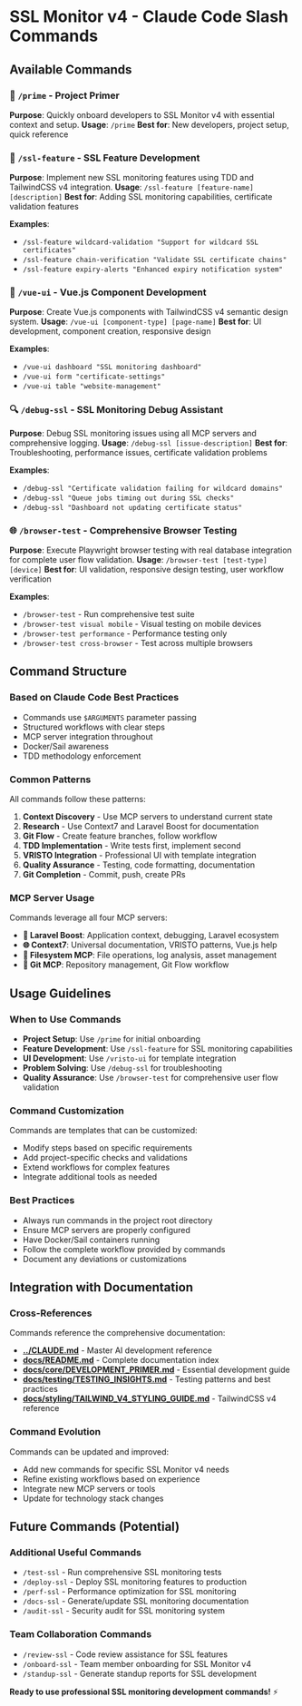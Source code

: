 # SSL Monitor v4 - Claude Code Slash Commands

## Available Commands

### 🚀 `/prime` - Project Primer
**Purpose**: Quickly onboard developers to SSL Monitor v4 with essential context and setup.
**Usage**: `/prime`
**Best for**: New developers, project setup, quick reference

### 🔐 `/ssl-feature` - SSL Feature Development
**Purpose**: Implement new SSL monitoring features using TDD and TailwindCSS v4 integration.
**Usage**: `/ssl-feature [feature-name] [description]`
**Best for**: Adding SSL monitoring capabilities, certificate validation features

**Examples**:
- `/ssl-feature wildcard-validation "Support for wildcard SSL certificates"`
- `/ssl-feature chain-verification "Validate SSL certificate chains"`
- `/ssl-feature expiry-alerts "Enhanced expiry notification system"`

### 🎨 `/vue-ui` - Vue.js Component Development
**Purpose**: Create Vue.js components with TailwindCSS v4 semantic design system.
**Usage**: `/vue-ui [component-type] [page-name]`
**Best for**: UI development, component creation, responsive design

**Examples**:
- `/vue-ui dashboard "SSL monitoring dashboard"`
- `/vue-ui form "certificate-settings"`
- `/vue-ui table "website-management"`

### 🔍 `/debug-ssl` - SSL Monitoring Debug Assistant
**Purpose**: Debug SSL monitoring issues using all MCP servers and comprehensive logging.
**Usage**: `/debug-ssl [issue-description]`
**Best for**: Troubleshooting, performance issues, certificate validation problems

**Examples**:
- `/debug-ssl "Certificate validation failing for wildcard domains"`
- `/debug-ssl "Queue jobs timing out during SSL checks"`
- `/debug-ssl "Dashboard not updating certificate status"`

### 🌐 `/browser-test` - Comprehensive Browser Testing
**Purpose**: Execute Playwright browser testing with real database integration for complete user flow validation.
**Usage**: `/browser-test [test-type] [device]`
**Best for**: UI validation, responsive design testing, user workflow verification

**Examples**:
- `/browser-test` - Run comprehensive test suite
- `/browser-test visual mobile` - Visual testing on mobile devices
- `/browser-test performance` - Performance testing only
- `/browser-test cross-browser` - Test across multiple browsers

## Command Structure

### Based on Claude Code Best Practices
- Commands use `$ARGUMENTS` parameter passing
- Structured workflows with clear steps
- MCP server integration throughout
- Docker/Sail awareness
- TDD methodology enforcement

### Common Patterns
All commands follow these patterns:
1. **Context Discovery** - Use MCP servers to understand current state
2. **Research** - Use Context7 and Laravel Boost for documentation
3. **Git Flow** - Create feature branches, follow workflow
4. **TDD Implementation** - Write tests first, implement second
5. **VRISTO Integration** - Professional UI with template integration
6. **Quality Assurance** - Testing, code formatting, documentation
7. **Git Completion** - Commit, push, create PRs

### MCP Server Usage
Commands leverage all four MCP servers:
- **🚀 Laravel Boost**: Application context, debugging, Laravel ecosystem
- **🌐 Context7**: Universal documentation, VRISTO patterns, Vue.js help
- **📁 Filesystem MCP**: File operations, log analysis, asset management
- **🔀 Git MCP**: Repository management, Git Flow workflow

## Usage Guidelines

### When to Use Commands
- **Project Setup**: Use `/prime` for initial onboarding
- **Feature Development**: Use `/ssl-feature` for SSL monitoring capabilities
- **UI Development**: Use `/vristo-ui` for template integration
- **Problem Solving**: Use `/debug-ssl` for troubleshooting
- **Quality Assurance**: Use `/browser-test` for comprehensive user flow validation

### Command Customization
Commands are templates that can be customized:
- Modify steps based on specific requirements
- Add project-specific checks and validations
- Extend workflows for complex features
- Integrate additional tools as needed

### Best Practices
- Always run commands in the project root directory
- Ensure MCP servers are properly configured
- Have Docker/Sail containers running
- Follow the complete workflow provided by commands
- Document any deviations or customizations

## Integration with Documentation

### Cross-References
Commands reference the comprehensive documentation:
- **[../CLAUDE.md](../../CLAUDE.md)** - Master AI development reference
- **[docs/README.md](../../docs/README.md)** - Complete documentation index
- **[docs/core/DEVELOPMENT_PRIMER.md](../../docs/core/DEVELOPMENT_PRIMER.md)** - Essential development guide
- **[docs/testing/TESTING_INSIGHTS.md](../../docs/testing/TESTING_INSIGHTS.md)** - Testing patterns and best practices
- **[docs/styling/TAILWIND_V4_STYLING_GUIDE.md](../../docs/styling/TAILWIND_V4_STYLING_GUIDE.md)** - TailwindCSS v4 reference

### Command Evolution
Commands can be updated and improved:
- Add new commands for specific SSL Monitor v4 needs
- Refine existing workflows based on experience
- Integrate new MCP servers or tools
- Update for technology stack changes

## Future Commands (Potential)

### Additional Useful Commands
- `/test-ssl` - Run comprehensive SSL monitoring tests
- `/deploy-ssl` - Deploy SSL monitoring features to production
- `/perf-ssl` - Performance optimization for SSL monitoring
- `/docs-ssl` - Generate/update SSL monitoring documentation
- `/audit-ssl` - Security audit for SSL monitoring system

### Team Collaboration Commands
- `/review-ssl` - Code review assistance for SSL features
- `/onboard-ssl` - Team member onboarding for SSL Monitor v4
- `/standup-ssl` - Generate standup reports for SSL development

**Ready to use professional SSL monitoring development commands!** ⚡